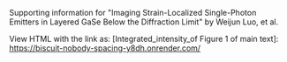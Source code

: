 Supporting information for "Imaging Strain-Localized Single-Photon Emitters in Layered GaSe Below the Diffraction Limit" by Weijun Luo, et al.

View HTML with the link as:
[Integrated_intensity_of Figure 1 of main text]:
https://biscuit-nobody-spacing-y8dh.onrender.com/

